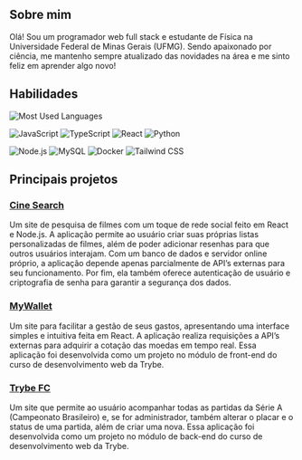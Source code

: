 ## Sobre mim
Olá! Sou um programador web full stack e estudante de Física na Universidade Federal de Minas Gerais (UFMG).
Sendo apaixonado por ciência, me mantenho sempre atualizado das novidades na área e me sinto feliz em aprender algo novo!

## Habilidades

![Most Used Languages](https://github-readme-stats.vercel.app/api/top-langs/?username=mateustapias&layout=compact&theme=omni)

![JavaScript](https://img.shields.io/badge/JavaScript-F7DF1E?style=for-the-badge&logo=javascript&logoColor=black) ![TypeScript](https://img.shields.io/badge/TypeScript-3178C6?style=for-the-badge&logo=typescript&logoColor=white) ![React](https://img.shields.io/badge/React-61DAFB?style=for-the-badge&logo=react&logoColor=black) ![Python](https://img.shields.io/badge/Python-3776AB?style=for-the-badge&logo=python&logoColor=white) 

![Node.js](https://img.shields.io/badge/Node.js-43853D?style=for-the-badge&logo=node.js&logoColor=white)  ![MySQL](https://img.shields.io/badge/MySQL-4479A1?style=for-the-badge&logo=mysql&logoColor=white)
![Docker](https://img.shields.io/badge/Docker-2496ED?style=for-the-badge&logo=docker&logoColor=white) ![Tailwind CSS](https://img.shields.io/badge/Tailwind%20CSS-38B2AC?style=for-the-badge&logo=tailwind-css&logoColor=white)
<!--  
| GitHub Stats | Most Used Languages |
|---------------------------------------------------------------------------------------------------------------|------------------------------------------------------------------------------------------------------------------------|
'| ![Mateus's GitHub stats](https://github-readme-stats.vercel.app/api?username=mateustapias&show_icons=true&theme=omni) | ![Most Used Languages](https://github-readme-stats.vercel.app/api/top-langs/?username=mateustapias&layout=compact&theme=omni) |
-->
  
## Principais projetos
### [Cine Search](https://github.com/mateustapias/cine-search)

Um site de pesquisa de filmes com um toque de rede social feito em React e Node.js. A aplicação permite ao usuário criar suas próprias listas personalizadas de filmes, além de poder adicionar resenhas para que outros usuários interajam. Com um banco de dados e servidor online próprio, a aplicação depende apenas parcialmente de API’s externas para seu funcionamento. Por fim, ela também oferece autenticação de usuário e criptografia de senha para garantir a segurança dos dados.

### [MyWallet](https://github.com/mateustapias/dig-wallet)

Um site para facilitar a gestão de seus gastos, apresentando uma interface simples e intuitiva feita em React. A aplicação realiza requisições a API’s externas para adquirir a cotação das moedas em tempo real. Essa aplicação foi desenvolvida como um projeto no módulo de front-end do curso de desenvolvimento web da Trybe.

### [Trybe FC](https://github.com/mateustapias/trybe-fc)

Um site que permite ao usuário acompanhar todas as partidas da Série A (Campeonato Brasileiro) e, se for administrador, também alterar o placar e o status de uma partida, além de criar uma nova. Essa aplicação foi desenvolvida como um projeto no módulo de back-end do curso de desenvolvimento web da Trybe.
